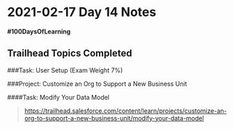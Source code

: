 # 2021-02-17 Day 14 Notes
**#100DaysOfLearning**

Trailhead Topics Completed
---
###Task:  User Setup (Exam Weight 7%)

###Project:  Customize an Org to Support a New Business Unit

####Task:  Modify Your Data Model

>https://trailhead.salesforce.com/content/learn/projects/customize-an-org-to-support-a-new-business-unit/modify-your-data-model
